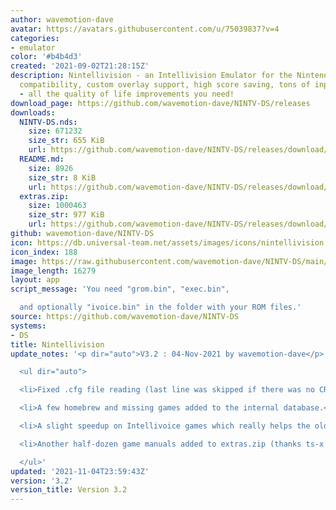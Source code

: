 ```yaml
---
author: wavemotion-dave
avatar: https://avatars.githubusercontent.com/u/75039837?v=4
categories:
- emulator
color: '#b4b4d3'
created: '2021-09-02T21:28:15Z'
description: Nintellivision - an Intellivision Emulator for the Nintendo DS/DSi. High
  compatibility, custom overlay support, high score saving, tons of input mapping
  - all the quality of life improvements you need!
download_page: https://github.com/wavemotion-dave/NINTV-DS/releases
downloads:
  NINTV-DS.nds:
    size: 671232
    size_str: 655 KiB
    url: https://github.com/wavemotion-dave/NINTV-DS/releases/download/3.2/NINTV-DS.nds
  README.md:
    size: 8926
    size_str: 8 KiB
    url: https://github.com/wavemotion-dave/NINTV-DS/releases/download/3.2/README.md
  extras.zip:
    size: 1000463
    size_str: 977 KiB
    url: https://github.com/wavemotion-dave/NINTV-DS/releases/download/3.2/extras.zip
github: wavemotion-dave/NINTV-DS
icon: https://db.universal-team.net/assets/images/icons/nintellivision.png
icon_index: 188
image: https://raw.githubusercontent.com/wavemotion-dave/NINTV-DS/main/arm9/gfx/bgTop.png
image_length: 16279
layout: app
script_message: 'You need "grom.bin", "exec.bin",

  and optionally "ivoice.bin" in the folder with your ROM files.'
source: https://github.com/wavemotion-dave/NINTV-DS
systems:
- DS
title: Nintellivision
update_notes: '<p dir="auto">V3.2 : 04-Nov-2021 by wavemotion-dave</p>

  <ul dir="auto">

  <li>Fixed .cfg file reading (last line was skipped if there was no CR)</li>

  <li>A few homebrew and missing games added to the internal database.</li>

  <li>A slight speedup on Intellivoice games which really helps the older DS hardware.</li>

  <li>Another half-dozen game manuals added to extras.zip (thanks ts-x!)</li>

  </ul>'
updated: '2021-11-04T23:59:43Z'
version: '3.2'
version_title: Version 3.2
---
```

